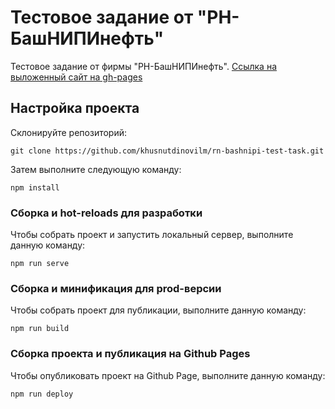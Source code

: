 # Тестовое задание от "РН-БашНИПИнефть"
Тестовое задание от фирмы "РН-БашНИПИнефть". <a href="https://khusnutdinovilm.github.io/rn-bashnipi-test-task/">Ссылка на выложенный сайт на gh-pages</a>

## Настройка проекта
Склонируйте репозиторий:
```
git clone https://github.com/khusnutdinovilm/rn-bashnipi-test-task.git
```
Затем выполните следующую команду:
```
npm install
```

### Сборка и hot-reloads для разработки
Чтобы собрать проект и запустить локальный сервер, выполните данную команду:
```
npm run serve
```

### Сборка и минификация для prod-версии
Чтобы собрать проект для публикации, выполните данную команду:
```
npm run build
```

### Сборка проекта и публикация на Github Pages
Чтобы опубликовать проект на Github Page, выполните данную команду:
```
npm run deploy
```
